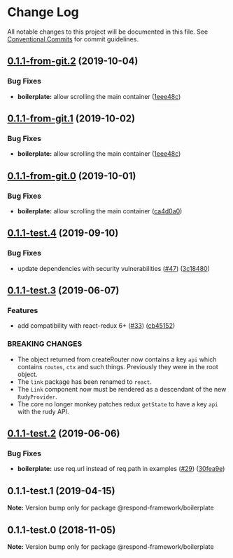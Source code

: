 # Change Log

All notable changes to this project will be documented in this file.
See [Conventional Commits](https://conventionalcommits.org) for commit guidelines.

## [0.1.1-from-git.2](https://github.com/hedgepigdaniel/rudy/compare/@respond-framework/boilerplate@0.1.1-test.4...@respond-framework/boilerplate@0.1.1-from-git.2) (2019-10-04)


### Bug Fixes

* **boilerplate:** allow scrolling the main container ([1eee48c](https://github.com/hedgepigdaniel/rudy/commit/1eee48c))





## [0.1.1-from-git.1](https://github.com/respond-framework/rudy/compare/@respond-framework/boilerplate@0.1.1-test.4...@respond-framework/boilerplate@0.1.1-from-git.1) (2019-10-02)


### Bug Fixes

* **boilerplate:** allow scrolling the main container ([1eee48c](https://github.com/respond-framework/rudy/commit/1eee48c))





## [0.1.1-from-git.0](https://github.com/respond-framework/rudy/compare/@respond-framework/boilerplate@0.1.1-test.4...@respond-framework/boilerplate@0.1.1-from-git.0) (2019-10-01)


### Bug Fixes

* **boilerplate:** allow scrolling the main container ([ca4d0a0](https://github.com/respond-framework/rudy/commit/ca4d0a0))





## [0.1.1-test.4](https://github.com/respond-framework/rudy/compare/@respond-framework/boilerplate@0.1.1-test.3...@respond-framework/boilerplate@0.1.1-test.4) (2019-09-10)


### Bug Fixes

* update dependencies with security vulnerabilities ([#47](https://github.com/respond-framework/rudy/issues/47)) ([3c18480](https://github.com/respond-framework/rudy/commit/3c18480))





## [0.1.1-test.3](https://github.com/respond-framework/rudy/compare/@respond-framework/boilerplate@0.1.1-test.2...@respond-framework/boilerplate@0.1.1-test.3) (2019-06-07)


### Features

* add compatibility with react-redux 6+ ([#33](https://github.com/respond-framework/rudy/issues/33)) ([cb45152](https://github.com/respond-framework/rudy/commit/cb45152))


### BREAKING CHANGES

* The object returned from createRouter now contains a key `api` which contains `routes`, `ctx` and such things. Previously they were in the root object.
* The `link` package has been renamed to `react`.
* The `Link` component now must be rendered as a descendant of the new `RudyProvider`.
* The core no longer monkey patches redux `getState` to have a key `api` with the rudy API.





## [0.1.1-test.2](https://github.com/respond-framework/rudy/compare/@respond-framework/boilerplate@0.1.1-test.1...@respond-framework/boilerplate@0.1.1-test.2) (2019-06-06)


### Bug Fixes

* **boilerplate:** use req.url instead of req.path in examples ([#29](https://github.com/respond-framework/rudy/issues/29)) ([30fea9e](https://github.com/respond-framework/rudy/commit/30fea9e))





## 0.1.1-test.1 (2019-04-15)

**Note:** Version bump only for package @respond-framework/boilerplate





## 0.1.1-test.0 (2018-11-05)

**Note:** Version bump only for package @respond-framework/boilerplate
